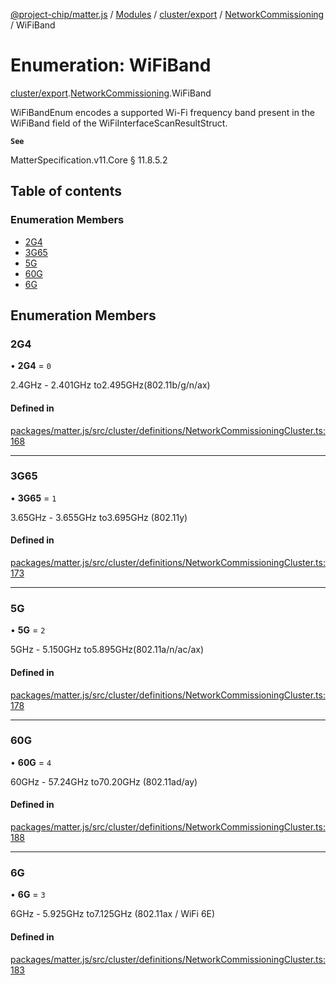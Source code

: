 [@project-chip/matter.js](../README.md) / [Modules](../modules.md) / [cluster/export](../modules/cluster_export.md) / [NetworkCommissioning](../modules/cluster_export.NetworkCommissioning.md) / WiFiBand

# Enumeration: WiFiBand

[cluster/export](../modules/cluster_export.md).[NetworkCommissioning](../modules/cluster_export.NetworkCommissioning.md).WiFiBand

WiFiBandEnum encodes a supported Wi-Fi frequency band present in the WiFiBand field of the
WiFiInterfaceScanResultStruct.

**`See`**

MatterSpecification.v11.Core § 11.8.5.2

## Table of contents

### Enumeration Members

- [2G4](cluster_export.NetworkCommissioning.WiFiBand.md#2g4)
- [3G65](cluster_export.NetworkCommissioning.WiFiBand.md#3g65)
- [5G](cluster_export.NetworkCommissioning.WiFiBand.md#5g)
- [60G](cluster_export.NetworkCommissioning.WiFiBand.md#60g)
- [6G](cluster_export.NetworkCommissioning.WiFiBand.md#6g)

## Enumeration Members

### 2G4

• **2G4** = ``0``

2.4GHz - 2.401GHz to2.495GHz(802.11b/g/n/ax)

#### Defined in

[packages/matter.js/src/cluster/definitions/NetworkCommissioningCluster.ts:168](https://github.com/project-chip/matter.js/blob/0c058ae17fdba4c0b89b8b13c309011d51782299/packages/matter.js/src/cluster/definitions/NetworkCommissioningCluster.ts#L168)

___

### 3G65

• **3G65** = ``1``

3.65GHz - 3.655GHz to3.695GHz (802.11y)

#### Defined in

[packages/matter.js/src/cluster/definitions/NetworkCommissioningCluster.ts:173](https://github.com/project-chip/matter.js/blob/0c058ae17fdba4c0b89b8b13c309011d51782299/packages/matter.js/src/cluster/definitions/NetworkCommissioningCluster.ts#L173)

___

### 5G

• **5G** = ``2``

5GHz - 5.150GHz to5.895GHz(802.11a/n/ac/ax)

#### Defined in

[packages/matter.js/src/cluster/definitions/NetworkCommissioningCluster.ts:178](https://github.com/project-chip/matter.js/blob/0c058ae17fdba4c0b89b8b13c309011d51782299/packages/matter.js/src/cluster/definitions/NetworkCommissioningCluster.ts#L178)

___

### 60G

• **60G** = ``4``

60GHz - 57.24GHz to70.20GHz (802.11ad/ay)

#### Defined in

[packages/matter.js/src/cluster/definitions/NetworkCommissioningCluster.ts:188](https://github.com/project-chip/matter.js/blob/0c058ae17fdba4c0b89b8b13c309011d51782299/packages/matter.js/src/cluster/definitions/NetworkCommissioningCluster.ts#L188)

___

### 6G

• **6G** = ``3``

6GHz - 5.925GHz to7.125GHz (802.11ax / WiFi 6E)

#### Defined in

[packages/matter.js/src/cluster/definitions/NetworkCommissioningCluster.ts:183](https://github.com/project-chip/matter.js/blob/0c058ae17fdba4c0b89b8b13c309011d51782299/packages/matter.js/src/cluster/definitions/NetworkCommissioningCluster.ts#L183)
